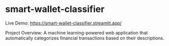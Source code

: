 # smart-wallet-classifier

Live Demo: https://smart-wallet-classifier.streamlit.app/

Project Overview: A machine learning-powered web application that automatically categorizes financial transactions based on their descriptions.
